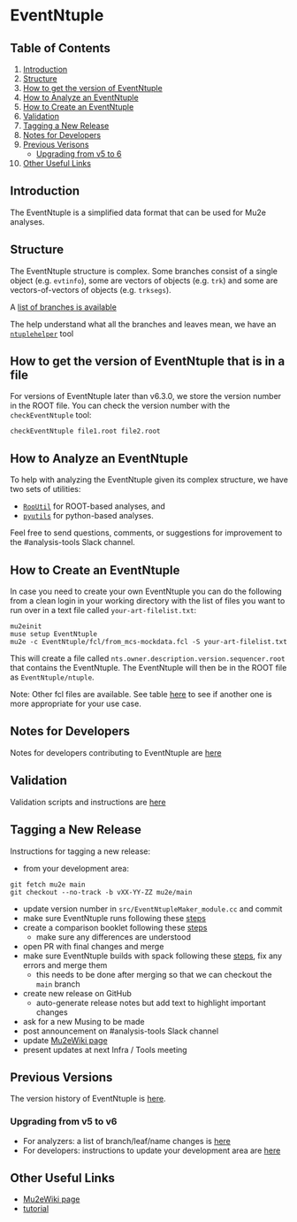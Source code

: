 # EventNtuple

## Table of Contents
1. [Introduction](#Introduction)
2. [Structure](#Structure)
3. [How to get the version of EventNtuple](#How-to-get-the-version-of-EventNtuple)
4. [How to Analyze an EventNtuple](#How-to-Analyze-an-EventNtuple)
5. [How to Create an EventNtuple](#How-to-Create-an-EventNtuple)
6. [Validation](#Validation)
7. [Tagging a New Release](#Tagging-a-New-Release)
8. [Notes for Developers](#Notes-for-Developers)
9. [Previous Verisons](#Previous-Versions)
   - [Upgrading from v5 to 6](#Upgrading-from-v5-to-v6)
10. [Other Useful Links](#Other-Useful-Links)

## Introduction

The EventNtuple is a simplified data format that can be used for Mu2e analyses.

## Structure
The EventNtuple structure is complex. Some branches consist of a single object (e.g. ```evtinfo```), some are vectors of objects (e.g. ```trk```) and some are vectors-of-vectors of objects (e.g. ```trksegs```).

A [list of branches is available](./doc/branches.md)

The help understand what all the branches and leaves mean, we have an [```ntuplehelper```](doc/ntuplehelper.md) tool

## How to get the version of EventNtuple that is in a file
For versions of EventNtuple later than v6.3.0, we store the version number in the ROOT file. You can check the version number with the ```checkEventNtuple``` tool:

```
checkEventNtuple file1.root file2.root
```

## How to Analyze an EventNtuple
To help with analyzing the EventNtuple given its complex structure, we have two sets of utilities:
* [```RooUtil```](rooutil/README.md) for ROOT-based analyses, and
* [```pyutils```](https://github.com/Mu2e/pyutils/blob/main/README.md) for python-based analyses.

Feel free to send questions, comments, or suggestions for improvement to the #analysis-tools Slack channel.

## How to Create an EventNtuple
In case you need to create your own EventNtuple you can do the following from a clean login in your working directory with the list of files you want to run over in a text file called ```your-art-filelist.txt```:

```
mu2einit
muse setup EventNtuple
mu2e -c EventNtuple/fcl/from_mcs-mockdata.fcl -S your-art-filelist.txt
```

This will create a file called ```nts.owner.description.version.sequencer.root``` that contains the EventNtuple. The EventNtuple will then be in the ROOT file as ```EventNtuple/ntuple```.

Note: Other fcl files are available. See table [here](fcl/README.md) to see if another one is more appropriate for your use case.

## Notes for Developers
Notes for developers contributing to EventNtuple are [here](doc/developers.md)

## Validation
Validation scripts and instructions are [here](validation/README.md)

## Tagging a New Release
Instructions for tagging a new release:

* from your development area:
```
git fetch mu2e main
git checkout --no-track -b vXX-YY-ZZ mu2e/main
```
* update version number in ```src/EventNtupleMaker_module.cc``` and commit
* make sure EventNtuple runs following these [steps](validation/README.md#Validating-eventntuple-runs)
* create a comparison booklet following these [steps](validation/README.md#Validating-EventNtuple-Contents)
   * make sure any differences are understood
* open PR with final changes and merge
* make sure EventNtuple builds with spack following these [steps](validation/README.md#Validating-EventNtuple-Builds-(Spack/CMake)), fix any errors and merge them
   * this needs to be done after merging so that we can checkout the ```main``` branch
* create new release on GitHub
   * auto-generate release notes but add text to highlight important changes
* ask for a new Musing to be made
* post announcement on #analysis-tools Slack channel
* update [Mu2eWiki page](https://mu2ewiki.fnal.gov/wiki/EventNtuple)
* present updates at next Infra / Tools meeting

## Previous Versions
The version history of EventNtuple is [here](https://mu2ewiki.fnal.gov/wiki/EventNtuple).

### Upgrading from v5 to v6
* For analyzers: a list of branch/leaf/name changes is [here](doc/v5-to-v6.md)
* For developers: instructions to update your development area are [here](doc/v5-to-v6_developers.md)

## Other Useful Links

* [Mu2eWiki page](https://mu2ewiki.fnal.gov/wiki/EventNtuple)
* [tutorial](tutorial/README.md)
